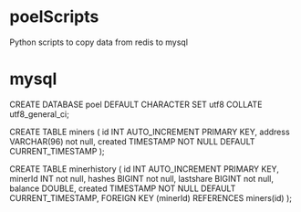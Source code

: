 # poelScripts
Python scripts to copy data from redis to mysql


# mysql
CREATE DATABASE poel DEFAULT CHARACTER SET utf8 COLLATE utf8_general_ci;

CREATE TABLE miners (
    id INT AUTO_INCREMENT PRIMARY KEY,
    address VARCHAR(96) not null,
    created TIMESTAMP NOT NULL DEFAULT CURRENT_TIMESTAMP
);

CREATE TABLE minerhistory (
    id INT AUTO_INCREMENT PRIMARY KEY,
    minerId INT not null,
    hashes BIGINT not null,
    lastshare BIGINT not null,
    balance DOUBLE,
    created TIMESTAMP NOT NULL DEFAULT CURRENT_TIMESTAMP,
    FOREIGN KEY (minerId) REFERENCES miners(id)
);
